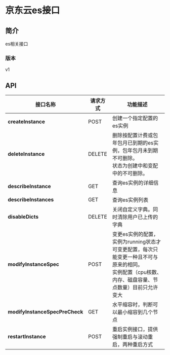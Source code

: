 # 京东云es接口


## 简介
es相关接口


### 版本
v1


## API
|接口名称|请求方式|功能描述|
|---|---|---|
|**createInstance**|POST|创建一个指定配置的es实例|
|**deleteInstance**|DELETE|删除按配置计费或包年包月已到期的es实例，包年包月未到期不可删除。<br>状态为创建中和变配中的不可删除。<br>|
|**describeInstance**|GET|查询es实例的详细信息|
|**describeInstances**|GET|查询es实例列表|
|**disableDicts**|DELETE|关闭自定义字典。同时清除用户已上传的字典|
|**modifyInstanceSpec**|POST|变更es实例的配置，实例为running状态才可变更配置，每次只能变更一种且不可与原来的相同。<br>实例配置（cpu核数、内存、磁盘容量、节点数量）目前只允许变大<br>|
|**modifyInstanceSpecPreCheck**|GET|水平缩容时，判断可以最小缩容到几个节点|
|**restartInstance**|POST|重启实例接口，提供强制重启与滚动重启，两种重启方式|
